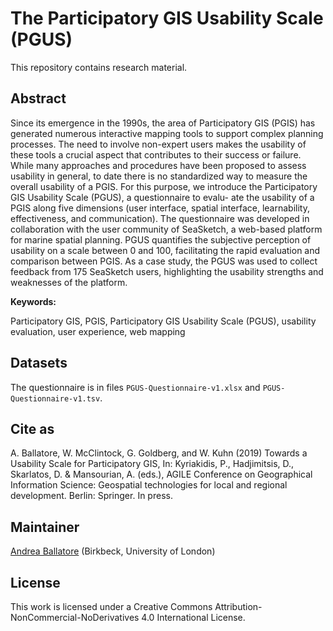 The Participatory GIS Usability Scale (PGUS)
=============================================

This repository contains research material.

## Abstract

Since its emergence in the 1990s, the area of Participatory GIS (PGIS) has generated numerous interactive mapping tools to support complex planning processes. The need to involve non-expert users makes the usability of these tools a crucial aspect that contributes to their success or failure. While many approaches and procedures have been proposed to assess usability in general, to date there is no standardized way to measure the overall usability of a PGIS. For this purpose, we introduce the Participatory GIS Usability Scale (PGUS), a questionnaire to evalu- ate the usability of a PGIS along five dimensions (user interface, spatial interface, learnability, effectiveness, and communication). The questionnaire was developed in collaboration with the user community of SeaSketch, a web-based platform for marine spatial planning. PGUS quantifies the subjective perception of usability on a scale between 0 and 100, facilitating the rapid evaluation and comparison between PGIS. As a case study, the PGUS was used to collect feedback from 175 SeaSketch users, highlighting the usability strengths and weaknesses of the platform.

**Keywords:**

Participatory GIS, PGIS, Participatory GIS Usability Scale (PGUS), usability evaluation, user experience, web mapping

## Datasets

The questionnaire is in files `PGUS-Questionnaire-v1.xlsx` and `PGUS-Questionnaire-v1.tsv`.

## Cite as

A. Ballatore, W. McClintock, G. Goldberg, and W. Kuhn (2019) Towards a Usability Scale for Participatory GIS, In: Kyriakidis, P., Hadjimitsis, D., Skarlatos, D. & Mansourian, A. (eds.), AGILE Conference on Geographical Information Science: Geospatial technologies for local and regional development. Berlin: Springer. In press.

## Maintainer

[Andrea Ballatore](http://aballatore.space) (Birkbeck, University of London)

## License

This work is licensed under a Creative Commons Attribution-NonCommercial-NoDerivatives 4.0 International License.
